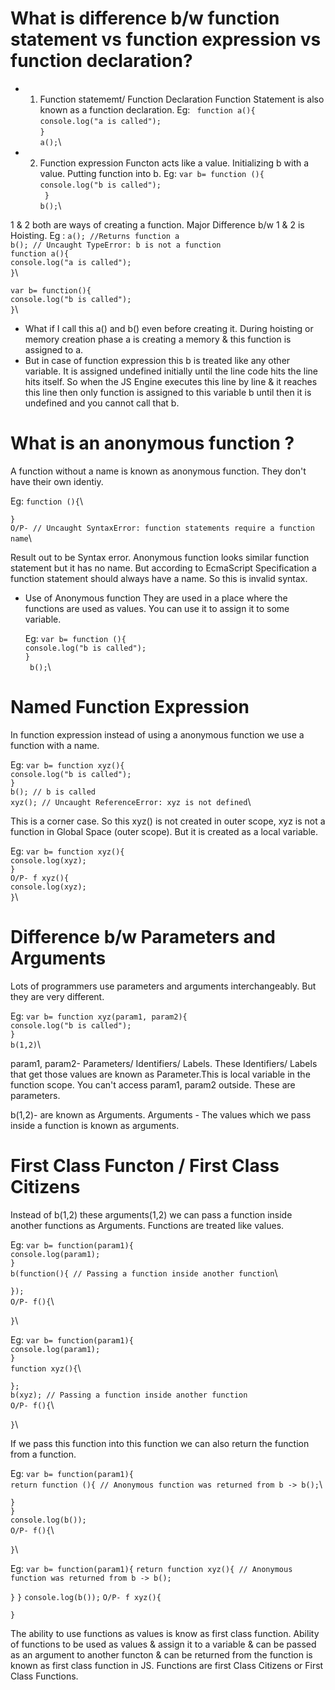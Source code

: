 # What is difference b/w function statement vs function expression vs function declaration?

- 1. Function statememt/ Function Declaration
     Function Statement is also known as a function declaration.
     Eg:
    ` function a(){`\
     `console.log("a is called");`\
     `}`\
     `a();`\

- 2. Function expression
     Functon acts like a value. Initializing b with a value. Putting function into b.
     Eg:
     `var b= function (){`\
     `console.log("b is called");` \
    ` }`\
     `b();`\

1 & 2 both are ways of creating a function. Major Difference b/w 1 & 2 is Hoisting.
Eg :
`a(); //Returns function a `\
`b(); // Uncaught TypeError: b is not a function`\
`function a(){`\
`console.log("a is called");`\
`}`\

`var b= function(){`\
`console.log("b is called");`  \
`}`\

* What if I call this a() and b() even before creating it. During hoisting or memory creation phase a is creating a memory & this function is assigned to a.
* But in case of function expression this b is treated like any other variable. It is assigned undefined initially until the line code hits the line hits itself. So when the JS Engine executes this line by line & it reaches this line then only function is assigned to this variable b until then it is undefined and you cannot call that b.

# What is an anonymous function ?
A function without a name is known as anonymous function. They don't have their own identiy.

Eg:
`function (){`\

`}`\
`O/P- // Uncaught SyntaxError: function statements require a function name`\

Result out to be Syntax error. Anonymous function looks similar function statement but it has no name. But according to EcmaScript Specification a function statement should always have a name. So this is invalid syntax.

- Use of Anonymous function
  They are used in a place where the functions are used as values. You can use it to assign it to some variable.

  Eg:
  `var b= function (){`\
 ` console.log("b is called");  `\
  `}`\
 ` b();`\

# Named Function Expression
In function expression instead of using a anonymous function we use a function with a name.

Eg:
`var b= function xyz(){`\
`console.log("b is called");`\
`}`\
`b(); // b is called`\
`xyz(); // Uncaught ReferenceError: xyz is not defined`\

This is a corner case. So this xyz() is not created in outer scope, xyz is not a function in Global Space (outer scope). But it is created as a local variable.

Eg:
`var b= function xyz(){`\
`console.log(xyz);  `\
`}`\
`O/P- f xyz(){`\
`console.log(xyz);`\
`}`\

# Difference b/w Parameters and Arguments
Lots of programmers use parameters and arguments interchangeably. But they are very different.

Eg:
`var b= function xyz(param1, param2){`\
`console.log("b is called");  `\
`}`\
`b(1,2)`\

param1, param2- Parameters/ Identifiers/ Labels. These Identifiers/ Labels that get those values are known as Parameter.This is local variable in the function scope. You can't access param1, param2 outside. These are parameters.
 
b(1,2)- are known as Arguments.
Arguments - The values which we pass inside a function is known as arguments.

# First Class Functon /  First Class Citizens
Instead of b(1,2) these arguments(1,2) we can pass a function inside another functions as Arguments. Functions are treated like values. 

Eg:
`var b= function(param1){`\
`console.log(param1); `\
`}`\
`b(function(){ // Passing a function inside another function`\

`});`\
`O/P- f(){`\

`}`\

Eg:
`var b= function(param1){`\
`console.log(param1); `\
`}`\
`function xyz(){`\

`};`\
`b(xyz); // Passing a function inside another function`\
`O/P- f(){`\
    
`}`\

If we pass this function into this function we can also return the function from a function.

Eg:
`var b= function(param1){`\
`return function (){ // Anonymous function was returned from b -> b();`\

`}`\
`}`\
`console.log(b());`\
`O/P- f(){`\
    
`}`\

Eg:
`var b= function(param1){`
`return function xyz(){ // Anonymous function was returned from b -> b();`

`}`
`}`
`console.log(b());`
`O/P- f xyz(){`
    
`}`

The ability to use functions as values is know as first class function.
Ability of functions to be used as values & assign it to a variable & can be passed as an argument to another functon & can be returned from the function is known as first class function in JS. Functions are first Class Citizens or First Class Functions. 
